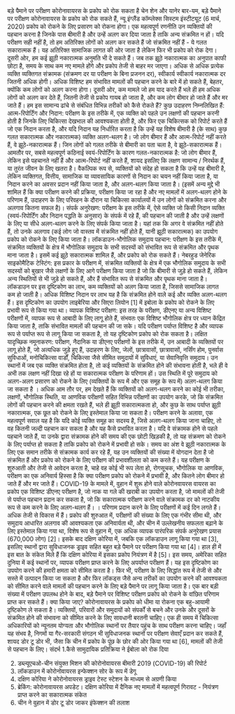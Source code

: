 बड़े पैमाने पर परीक्षण कोरोनावायरस के प्रकोप को रोक सकता है
चेन शेन और यानेर बार-यम, बड़े पैमाने पर परीक्षण कोरोनावायरस के प्रकोप को रोक सकते हैं, न्यू इंग्लैंड कॉम्प्लेक्स सिस्टम इंस्टीट्यूट (6 मार्च, 2020)
प्रकोप को रोकने के लिए प्रसारण को रोकना होगा। एक महत्वपूर्ण रणनीति उन व्यक्तियों की पहचान करना है जिनके पास बीमारी है और उन्हें अलग कर दिया जाता है ताकि अन्य संक्रमित न हों। यदि परीक्षण सही नहीं है, तो हम अतिरिक्त लोगों को अलग कर सकते हैं जो संक्रमित नहीं हैं - ये गलत सकारात्मक हैं। यह अतिरिक्त सामाजिक लागत की ओर जाता है लेकिन फिर भी प्रकोप को रोक देगा। दूसरी ओर, हम कई झूठी नकारात्मक अनुमति भी दे सकते हैं। जब तक झूठे नकारात्मक का अनुपात काफी छोटा है, समय के साथ कम नए मामले होंगे और प्रकोप तेजी से बाहर मर जाएगा। अधिक से अधिक प्रत्येक व्यक्ति व्यक्तिगत संक्रामक (संक्रमण दर या परीक्षण के बिना प्रजनन दर), स्वीकार्य स्वीकार्य नकारात्मक दर जितनी अधिक होगी।
अधिक विशिष्ट हम संभावित मामलों की पहचान करने के बारे में हो सकते हैं, बेहतर, क्योंकि कम लोगों को अलग करना होगा। दूसरी ओर, कम मामले जो हम याद करते हैं भले ही हम अधिक लोगों को अलग कर देते हैं, जितनी तेजी से प्रकोप गायब हो जाता है, और कम लोग बीमार हो जाते हैं और मर जाते हैं।
हम इस सामान्य ढांचे से संबंधित विभिन्न तरीकों को कैसे रोकते हैं? कुछ उदाहरण निम्नलिखित हैं:
आत्म-रिपोर्टिंग और निदान: परीक्षण के इस तरीके में, एक व्यक्ति को पहले उन लक्षणों की पहचान करनी होती है जिनके लिए चिकित्सा देखभाल की आवश्यकता होती है, और फिर एक चिकित्सक को रिपोर्ट करते हैं जो एक निदान करता है, और यदि निदान यह निर्धारित करता है कि उन्हें यह विशेष बीमारी है (के साथ) कुछ गलत सकारात्मक और नकारात्मक) व्यक्ति अलग-थलग है। जो लोग बीमार हैं और आत्म-रिपोर्ट नहीं करते हैं, वे झूठे-नकारात्मक हैं। जिन लोगों को गलत तरीके से बीमारी का पता चला है, वे झूठे-सकारात्मक हैं। आमतौर पर, सबसे महत्वपूर्ण कठिनाई स्वयं-रिपोर्टिंग के कारण गलत-नकारात्मक है: जो लोग बीमार हैं, लेकिन इसे पहचानते नहीं हैं और आत्म-रिपोर्ट नहीं करते हैं, शायद इसलिए कि लक्षण सामान्य / निरर्थक हैं, या तुरंत जीवन के लिए खतरा है। वैकल्पिक रूप से, व्यक्तियों को संदेह हो सकता है कि उन्हें यह बीमारी है, लेकिन व्यक्तिगत, वित्तीय, सामाजिक या व्यावसायिक कारणों से निदान का चयन नहीं किया जाता है, या निदान करने का अवसर प्रदान नहीं किया जाता है, और अलग-थलग किया जाता है। (इसमें अन्य मुद्दे भी शामिल हैं कि क्या परीक्षण करने की प्रक्रिया, परीक्षण किया जा रहा है और नए मामलों में अलग-थलग होने के परिणाम हैं, उदाहरण के लिए परिवहन के दौरान या चिकित्सा कार्यालयों में उन लोगों को संक्रमित करना और अलगाव कितना सफल है)।
संपर्क अनुरेखण: परीक्षण के इस तरीके में, ऐसे व्यक्ति जो किसी निदान व्यक्ति (स्वयं-रिपोर्टिंग और निदान पद्धति के अनुसार) के संपर्क में रहे हैं, की पहचान की जाती है और उन्हें लक्षणों के लिए या सीधे अलग-थलग करने के लिए संपर्क किया जाता है। यहां तक ​​कि अगर वे संक्रमित नहीं होते हैं, तो उनके अलगाव (कई लोग जो वास्तव में संक्रमित नहीं होते हैं, यानी झूठी सकारात्मक) का उपयोग प्रकोप को रोकने के लिए किया जाता है।
लॉकडाउन-भौगोलिक समुदाय पहचान: परीक्षण के इस तरीके में, संक्रमित व्यक्तियों के क्षेत्र में भौगोलिक समुदाय के सभी सदस्यों को संभावित रूप से संक्रमित और पृथक माना जाता है। इसमें कई झूठे सकारात्मक शामिल हैं, और प्रकोप को रोक सकते हैं।
नेबरहुड जेनेरिक साइकोमैटिक टेस्टिंग: इस प्रकार के परीक्षण में, संक्रमित व्यक्तियों के क्षेत्र में एक भौगोलिक समुदाय के सभी सदस्यों को बुखार जैसे लक्षणों के लिए आगे परीक्षण किया जाता है जो कि बीमारी से जुड़े हो सकते हैं, लेकिन अन्य स्थितियों से भी जुड़े हो सकते हैं, और हैं संभावित रूप से संक्रमित और पृथक माना जाता है। लॉकडाउन पर इस दृष्टिकोण का लाभ, कम व्यक्तियों को अलग किया जाता है, जिससे सामाजिक लागत कम हो जाती है। अधिक विशिष्ट निदान पर लाभ यह है कि संक्रमित होने वाले कई और व्यक्ति अलग-थलग हैं। इस दृष्टिकोण का उपयोग लाइबेरिया और सिएरा लियोन [1] में इबोला के प्रकोप को रोकने के लिए प्रभावी रूप से किया गया था।
व्यापक विशिष्ट परीक्षण: इस तरह के परीक्षण, डीएनए या अन्य विशिष्ट परीक्षणों में, व्यापक रूप से आबादी के लिए लागू होते हैं, संभवतः एक विशिष्ट भौगोलिक क्षेत्र पर ध्यान केंद्रित किया जाता है, ताकि संभावित मामलों की पहचान की जा सके। यदि परीक्षण पर्याप्त विशिष्ट है और व्यापक रूप से पर्याप्त रूप से लागू किया जा सकता है, तो यह दृष्टिकोण प्रकोप को रोक सकता है।
लक्षित यादृच्छिक नमूनाकरण: परीक्षण, नैदानिक ​​या डीएनए परीक्षणों के इस तरीके में, उन आबादी के व्यक्तियों पर लागू होते हैं, जो अत्यधिक जुड़े हुए हैं, उदाहरण के लिए, जेलों, छात्रावासों, छात्रावासों, नर्सिंग होम, पुनर्वास सुविधाओं, मनोचिकित्सा वार्डों, चिकित्सा जैसे सीमित समुदायों में सुविधाएं, या सेवानिवृत्ति समुदाय। उन स्थानों में जब एक व्यक्ति संक्रमित होता है, तो कई व्यक्तियों के संक्रमित होने की संभावना होती है, भले ही वे अभी तक लक्षण नहीं दिखा रहे हों या सकारात्मक परीक्षण के परिणाम हों। उस स्थिति में पूरे समुदाय को अलग-अलग प्रसारण को रोकने के लिए (व्यक्तियों के रूप में और एक समूह के रूप में) अलग-थलग किया जा सकता है ।
अधिक आम तौर पर, हम देखते हैं कि व्यक्तियों को अलग-थलग करने का कोई भी तरीका, लक्षणों, भौगोलिक स्थिति, या आणविक परीक्षणों सहित विभिन्न परीक्षणों का उपयोग करके, जो कि संक्रमित लोगों की पहचान करने की क्षमता रखते हैं, भले ही झूठी सकारात्मकता हो, और कुछ के साथ पर्याप्त झूठी नकारात्मक, एक छूत को रोकने के लिए इस्तेमाल किया जा सकता है।
परीक्षण करने के अलावा, एक महत्वपूर्ण सवाल यह है कि यदि कोई व्यक्ति समूह का सदस्य है, जिसे अलग-थलग किया जाना चाहिए, तो वह कितनी जल्दी पहचान कर सकता है और यह कैसे प्रभावित करता है। यदि वे संक्रामक होने से पहले पहचाने जाते हैं, या उनके द्वारा संक्रामक होने की समय की एक छोटी खिड़की है, तो यह संक्रमण को रोकने के लिए पर्याप्त हो सकता है ताकि प्रकोप को रोकने में प्रभावी हो सके। समय का अंश वे झूठी नकारात्मक के लिए एक समान तरीके से संक्रामक कार्य कर रहे हैं, यह उन व्यक्तियों की संख्या में योगदान देता है जो संक्रमित हैं और प्रकोप को रोकने के लिए परीक्षण की प्रभावशीलता को कम करते हैं। यह परीक्षण के शुरुआती और तेजी से आवेदन करता है, चाहे वह कोई भी रूप लेता हो, रोगसूचक, भौगोलिक या आणविक, परीक्षण का एक अनिवार्य हिस्सा है कि क्या परीक्षण प्रकोप को रोकने में प्रभावी है, और कितने लोग बीमार हो जाते हैं और मर जाते हैं।
COVID-19 के मामले में, वुहान में शुरू होने वाले कोरोनवायरस वायरस का प्रकोप एक विशिष्ट डीएनए परीक्षण है, जो नाक या गले की खराबी का उपयोग करता है, जो मामलों की तेजी से पर्याप्त पहचान प्रदान कर सकता है, जो कि सकारात्मक परीक्षण करने वाले संक्रामक दर को नाटकीय रूप से कम करने के लिए अलग-थलग हैं। । परिणाम प्रदान करने के लिए परीक्षणों में कई दिन लगते हैं। अधिक तेजी से विकास में हैं।
प्रकोप की शुरुआत में, परीक्षणों की संख्या के लिए एक गंभीर सीमा थी, और समुदाय आधारित अलगाव की आवश्यकता एक अनिवार्यता थी, और चीन में उल्लेखनीय सफलता बढ़ाने के लिए इस्तेमाल किया गया था, विशेष रूप से वुहान में, एक अधिक व्यापक पारंपरिक संपर्क अनुरेखण प्रयास (670,000 लोग) [2]। इसके बाद दक्षिण कोरिया में, जबकि एक लॉकडाउन लागू किया गया था [3], इसलिए स्थानों द्वारा सुविधाजनक ड्राइव सहित बहुत बड़े पैमाने पर परीक्षण किया गया था [4]। हाल ही में इस बात के संकेत मिले हैं कि दक्षिण कोरिया में इसका प्रकोप नियंत्रण में है [5]।
इस समय, अमेरिका सहित दुनिया में कई स्थानों पर, व्यापक परीक्षण प्राप्त करने के लिए अपर्याप्त परीक्षण हैं। यह इस दृष्टिकोण का उपयोग करने की हमारी क्षमता को सीमित करता है। फिर भी, परीक्षण के लिए सिद्धांत रूप में तेजी से और सस्ते में उत्पादन किया जा सकता है और फिर लॉकड्स जैसे अन्य तरीकों का उपयोग करने की आवश्यकता को सीमित करने वाले मामलों की पहचान करने के लिए बड़े पैमाने पर लागू किया जाता है। एक बार बड़ी संख्या में परीक्षण उपलब्ध होने के बाद, बड़े पैमाने पर विशिष्ट परीक्षण प्रकोप को रोकने के वांछित परिणाम प्राप्त कर सकते हैं।
क्या किया जाए? कोरोनावायरस के प्रकोप को धीमा या रोकना एक बहु-आयामी दृष्टिकोण ले सकता है। व्यक्तियों, परिवारों और समुदायों को संपर्कों से बचने और उनके और दूसरों के संक्रमित होने की संभावना को सीमित करने के लिए सावधानी बरतनी चाहिए। एक ही समय में चिकित्सा अधिकारियों को न्यूनतम योग्यता और भौगोलिक स्थानों पर तैयार पहुंच के साथ परीक्षण करना चाहिए। जहाँ यह संभव है, निगमों या गैर-सरकारी संगठन भी सुविधाजनक स्थानों पर परीक्षण सेवाएँ प्रदान कर सकते हैं, शायद डोर टू डोर भी, जैसा कि चीन में प्रकोप के पूंछ के छोर की ओर किया गया था [6], मामलों की तेजी से पहचान के लिए।
संदर्भ
1.कैसे सामुदायिक प्रतिक्रिया ने ईबोला को रोक दिया

2. डब्ल्यूएचओ-चीन संयुक्त मिशन की कोरोनोवायरस बीमारी 2019 (COVID-19) की रिपोर्ट
3. लॉकडाउन में कोरोनोवायरस इन्फेक्शन सोर के रूप में डेगू
4. दक्षिण कोरिया ने कोरोनोवायरस ड्राइव टेस्ट स्टेशन के माध्यम से अग्रणी किया
5. ब्रेकिंग: कोरोनावायरस अपडेट। दक्षिण कोरिया में दैनिक नए मामलों में महत्वपूर्ण गिरावट - नियंत्रण प्राप्त करने का सकारात्मक संकेत
6. चीन ने वुहान में डोर टू डोर जाकर इंफेक्शन की तलाश
